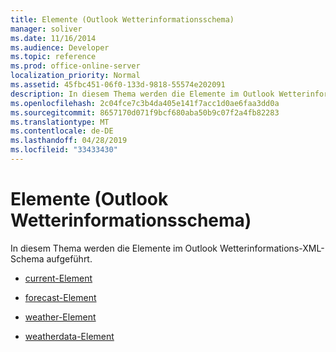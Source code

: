 ```yaml
---
title: Elemente (Outlook Wetterinformationsschema)
manager: soliver
ms.date: 11/16/2014
ms.audience: Developer
ms.topic: reference
ms.prod: office-online-server
localization_priority: Normal
ms.assetid: 45fbc451-06f0-133d-9818-55574e202091
description: In diesem Thema werden die Elemente im Outlook Wetterinformations-XML-Schema aufgeführt.
ms.openlocfilehash: 2c04fce7c3b4da405e141f7acc1d0ae6faa3dd0a
ms.sourcegitcommit: 8657170d071f9bcf680aba50b9c07f2a4fb82283
ms.translationtype: MT
ms.contentlocale: de-DE
ms.lasthandoff: 04/28/2019
ms.locfileid: "33433430"
---
```

# <a name="elements-outlook-weather-information-schema"></a>Elemente (Outlook Wetterinformationsschema)

In diesem Thema werden die Elemente im Outlook Wetterinformations-XML-Schema aufgeführt.
  
- [current-Element](current-element-weathertype-complextypeoutlook-weather-information-schema.md)
    
- [forecast-Element](forecast-element-weathertype-complextypeoutlook-weather-information-schema.md)
    
- [weather-Element](weather-element-weatherdata-elementoutlook-weather-information-schema.md)
    
- [weatherdata-Element](weatherdata-element-outlook-weather-information-schema.md)
    


